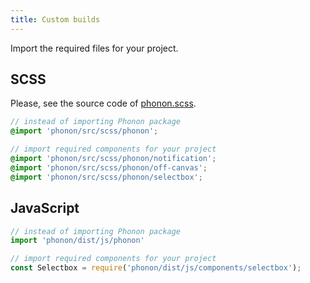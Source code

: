 ```yaml
---
title: Custom builds
---
```


Import the required files for your project.

## SCSS

Please, see the source code of [phonon.scss](https://github.com/quark-dev/Phonon-Framework/blob/master/src/scss/phonon.scss).

```scss
// instead of importing Phonon package
@import 'phonon/src/scss/phonon';

// import required components for your project
@import 'phonon/src/scss/phonon/notification';
@import 'phonon/src/scss/phonon/off-canvas';
@import 'phonon/src/scss/phonon/selectbox';
```

## JavaScript

```js
// instead of importing Phonon package
import 'phonon/dist/js/phonon'

// import required components for your project
const Selectbox = require('phonon/dist/js/components/selectbox');
```
